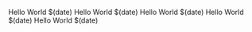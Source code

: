 Hello World $(date)
Hello World $(date)
Hello World $(date)
Hello World $(date)
Hello World $(date)
